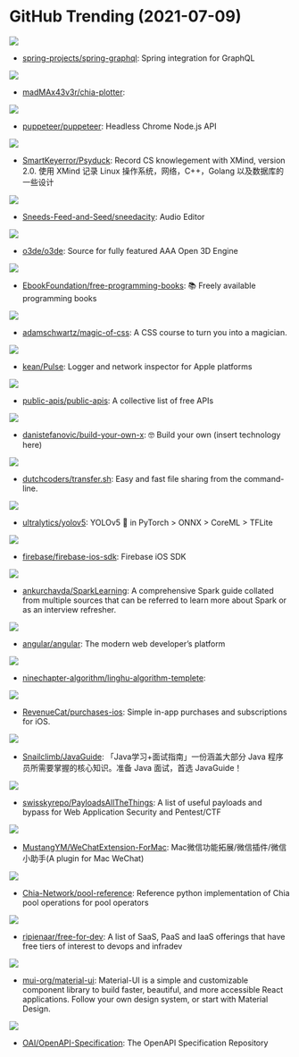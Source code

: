 # GitHub Trending (2021-07-09)

![](https://img.shields.io/badge/Java-New%20239-green?style=flat-square&logo=appveyor)
- [spring-projects/spring-graphql](https://github.com/spring-projects/spring-graphql): Spring integration for GraphQL

![](https://img.shields.io/badge/C-New%2071-green?style=flat-square&logo=appveyor)
- [madMAx43v3r/chia-plotter](https://github.com/madMAx43v3r/chia-plotter): 

![](https://img.shields.io/badge/TypeScript-New%2079-green?style=flat-square&logo=appveyor)
- [puppeteer/puppeteer](https://github.com/puppeteer/puppeteer): Headless Chrome Node.js API

![](https://img.shields.io/badge/Go-New%201-green?style=flat-square&logo=appveyor)
- [SmartKeyerror/Psyduck](https://github.com/SmartKeyerror/Psyduck): Record CS knowlegement with XMind, version 2.0. 使用 XMind 记录 Linux 操作系统，网络，C++，Golang 以及数据库的一些设计

![](https://img.shields.io/badge/C-New%20491-green?style=flat-square&logo=appveyor)
- [Sneeds-Feed-and-Seed/sneedacity](https://github.com/Sneeds-Feed-and-Seed/sneedacity): Audio Editor

![](https://img.shields.io/badge/C%2B%2B-New%202-green?style=flat-square&logo=appveyor)
- [o3de/o3de](https://github.com/o3de/o3de): Source for fully featured AAA Open 3D Engine

![](https://img.shields.io/badge/none-New%20509-green?style=flat-square&logo=appveyor)
- [EbookFoundation/free-programming-books](https://github.com/EbookFoundation/free-programming-books): 📚 Freely available programming books

![](https://img.shields.io/badge/CSS-New%20566-green?style=flat-square&logo=appveyor)
- [adamschwartz/magic-of-css](https://github.com/adamschwartz/magic-of-css): A CSS course to turn you into a magician.

![](https://img.shields.io/badge/Swift-New%201-green?style=flat-square&logo=appveyor)
- [kean/Pulse](https://github.com/kean/Pulse): Logger and network inspector for Apple platforms

![](https://img.shields.io/badge/Python-New%202-green?style=flat-square&logo=appveyor)
- [public-apis/public-apis](https://github.com/public-apis/public-apis): A collective list of free APIs

![](https://img.shields.io/badge/none-New%20708-green?style=flat-square&logo=appveyor)
- [danistefanovic/build-your-own-x](https://github.com/danistefanovic/build-your-own-x): 🤓 Build your own (insert technology here)

![](https://img.shields.io/badge/Go-New%20511-green?style=flat-square&logo=appveyor)
- [dutchcoders/transfer.sh](https://github.com/dutchcoders/transfer.sh): Easy and fast file sharing from the command-line.

![](https://img.shields.io/badge/Python-New%20633-green?style=flat-square&logo=appveyor)
- [ultralytics/yolov5](https://github.com/ultralytics/yolov5): YOLOv5 🚀 in PyTorch > ONNX > CoreML > TFLite

![](https://img.shields.io/badge/Objective-C-New%20124-green?style=flat-square&logo=appveyor)
- [firebase/firebase-ios-sdk](https://github.com/firebase/firebase-ios-sdk): Firebase iOS SDK

![](https://img.shields.io/badge/none-New%20207-green?style=flat-square&logo=appveyor)
- [ankurchavda/SparkLearning](https://github.com/ankurchavda/SparkLearning): A comprehensive Spark guide collated from multiple sources that can be referred to learn more about Spark or as an interview refresher.

![](https://img.shields.io/badge/TypeScript-New%20157-green?style=flat-square&logo=appveyor)
- [angular/angular](https://github.com/angular/angular): The modern web developer’s platform

![](https://img.shields.io/badge/none-New%2043-green?style=flat-square&logo=appveyor)
- [ninechapter-algorithm/linghu-algorithm-templete](https://github.com/ninechapter-algorithm/linghu-algorithm-templete): 

![](https://img.shields.io/badge/Swift-New%2038-green?style=flat-square&logo=appveyor)
- [RevenueCat/purchases-ios](https://github.com/RevenueCat/purchases-ios): Simple in-app purchases and subscriptions for iOS.

![](https://img.shields.io/badge/Java-New%20380-green?style=flat-square&logo=appveyor)
- [Snailclimb/JavaGuide](https://github.com/Snailclimb/JavaGuide): 「Java学习+面试指南」一份涵盖大部分 Java 程序员所需要掌握的核心知识。准备 Java 面试，首选 JavaGuide！

![](https://img.shields.io/badge/Python-New%20227-green?style=flat-square&logo=appveyor)
- [swisskyrepo/PayloadsAllTheThings](https://github.com/swisskyrepo/PayloadsAllTheThings): A list of useful payloads and bypass for Web Application Security and Pentest/CTF

![](https://img.shields.io/badge/Objective-C-New%20560-green?style=flat-square&logo=appveyor)
- [MustangYM/WeChatExtension-ForMac](https://github.com/MustangYM/WeChatExtension-ForMac): Mac微信功能拓展/微信插件/微信小助手(A plugin for Mac WeChat)

![](https://img.shields.io/badge/Python-New%2025-green?style=flat-square&logo=appveyor)
- [Chia-Network/pool-reference](https://github.com/Chia-Network/pool-reference): Reference python implementation of Chia pool operations for pool operators

![](https://img.shields.io/badge/HTML-New%2070-green?style=flat-square&logo=appveyor)
- [ripienaar/free-for-dev](https://github.com/ripienaar/free-for-dev): A list of SaaS, PaaS and IaaS offerings that have free tiers of interest to devops and infradev

![](https://img.shields.io/badge/JavaScript-New%20206-green?style=flat-square&logo=appveyor)
- [mui-org/material-ui](https://github.com/mui-org/material-ui): Material-UI is a simple and customizable component library to build faster, beautiful, and more accessible React applications. Follow your own design system, or start with Material Design.

![](https://img.shields.io/badge/JavaScript-New%2062-green?style=flat-square&logo=appveyor)
- [OAI/OpenAPI-Specification](https://github.com/OAI/OpenAPI-Specification): The OpenAPI Specification Repository

